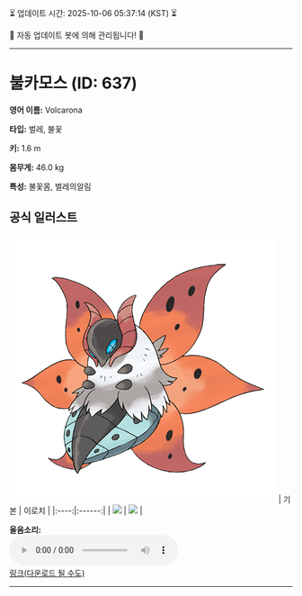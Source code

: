 
⏳ 업데이트 시간: 2025-10-06 05:37:14 (KST) ⏳

🤖 자동 업데이트 봇에 의해 관리됩니다! 🤖

---

# 불카모스 (ID: 637)
**영어 이름:** Volcarona

**타입:** 벌레, 불꽃

**키:** 1.6 m

**몸무게:** 46.0 kg

**특성:** 불꽃몸, 벌레의알림

## 공식 일러스트
![](https://raw.githubusercontent.com/PokeAPI/sprites/master/sprites/pokemon/other/official-artwork/637.png)
| 기본 | 이로치 |
|:----:|:------:|
| <img src="http://play.pokemonshowdown.com/sprites/ani/volcarona.gif" width="200"> | <img src="http://play.pokemonshowdown.com/sprites/ani-shiny/volcarona.gif" width="200"> |

**울음소리:**<br><audio controls src="https://raw.githubusercontent.com/PokeAPI/cries/main/cries/pokemon/latest/637.ogg"></audio><br> [링크(다운로드 될 수도)](https://raw.githubusercontent.com/PokeAPI/cries/main/cries/pokemon/latest/637.ogg)


---
